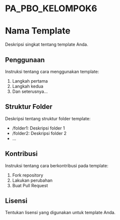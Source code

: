 # PA_PBO_KELOMPOK6
# Nama Template

Deskripsi singkat tentang template Anda.

## Penggunaan

Instruksi tentang cara menggunakan template:

1. Langkah pertama
2. Langkah kedua
3. Dan seterusnya...

## Struktur Folder

Deskripsi tentang struktur folder template:

- /folder1: Deskripsi folder 1
- /folder2: Deskripsi folder 2
- ...

## Kontribusi

Instruksi tentang cara berkontribusi pada template:

1. Fork repository
2. Lakukan perubahan
3. Buat Pull Request

## Lisensi

Tentukan lisensi yang digunakan untuk template Anda.
